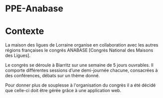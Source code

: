 # PPE-Anabase
<h1>Contexte</h1>
La maison des ligues de Lorraine organise en collaboration avec les autres régions françaises le congrès ANABASE [Congrès National des Maisons des Ligues].

Le congrès se déroule à Biarritz sur une semaine de 5 jours ouvrables. Il comporte différentes sessions d’une demi-journée chacune, consacrées à des conférences, débats sur un thème donné.

Pour donner plus de souplesse à l'organisation du congrès il a été décidé que celle-ci doit être gérée grâce à une application web.
